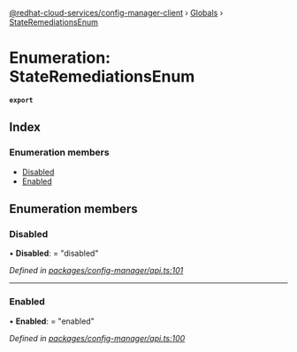 [@redhat-cloud-services/config-manager-client](../README.md) › [Globals](../globals.md) › [StateRemediationsEnum](stateremediationsenum.md)

# Enumeration: StateRemediationsEnum

**`export`** 

## Index

### Enumeration members

* [Disabled](stateremediationsenum.md#disabled)
* [Enabled](stateremediationsenum.md#enabled)

## Enumeration members

###  Disabled

• **Disabled**: = "disabled"

*Defined in [packages/config-manager/api.ts:101](https://github.com/fhlavac/javascript-clients/blob/master/packages/config-manager/api.ts#L101)*

___

###  Enabled

• **Enabled**: = "enabled"

*Defined in [packages/config-manager/api.ts:100](https://github.com/fhlavac/javascript-clients/blob/master/packages/config-manager/api.ts#L100)*
